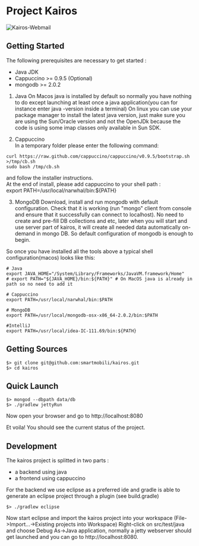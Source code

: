 Project Kairos
==============

![Kairos-Webmail](https://github.com/downloads/smartmobili/kairos/kairos_webmail_horz.png)

Getting Started
---------------
The following prerequisites are necessary to get started :

* Java JDK  
* Cappuccino >= 0.9.5 (Optional)  
* mongodb >= 2.0.2  

1) Java 
On Macos java is installed by default so normally you have nothing to do except launching at least once a java application(you can for instance enter java -version inside a terminal)
On linux you can use your package manager to install the latest java version, just make sure you are
using the Sun/Oracle version and not the OpenJDk because the code is using some imap classes only
available in Sun SDK.

2) Cappuccino  
In a temporary folder please enter the following command:  
  
`curl https://raw.github.com/cappuccino/cappuccino/v0.9.5/bootstrap.sh >/tmp/cb.sh`  
`sudo bash /tmp/cb.sh`  

and follow the installer instructions.  
At the end of install, please add cappuccino to your shell path :  
    export PATH=/usr/local/narwhal/bin:${PATH}  

3) MongoDB
Download, install and run mongodb with default configuration. Check that it is working (run "mongo" client from console and ensure that it successfully can connect to localhost).
No need to create and pre-fill DB collections and etc, later when you will start and use server part of kairos, it will create all needed data automatically on-demand in mongo DB. So default configuration of mongodb is enough to begin.


So once you have installed all the tools above a typical shell configuration(macos) looks like this:  

    # Java 
    export JAVA_HOME="/System/Library/Frameworks/JavaVM.framework/Home"
    # export PATH="${JAVA_HOME}/bin:${PATH}" # On MacOS java is already in path so no need to add it

    # Cappuccino  
    export PATH=/usr/local/narwhal/bin:$PATH  

    # MongoDB
    export PATH=/usr/local/mongodb-osx-x86_64-2.0.2/bin:$PATH  

    #IntelliJ  
    export PATH=/usr/local/idea-IC-111.69/bin:${PATH}  

Getting Sources  
---------------  
  
`$> git clone git@github.com:smartmobili/kairos.git`  
`$> cd kairos`  

Quick Launch
---------------

`$> mongod --dbpath data/db`  
`$> ./gradlew jettyRun`  

Now open your browser and go to http://localhost:8080  

Et voila! You should see the current status of the project.  

Development
---------------

The kairos project is splitted in two parts :

- a backend using java
- a frontend using cappuccino

For the backend we use eclipse as a preferred ide and gradle is able to generate an eclipse project through a plugin (see build.gradle)

`$> ./gradlew eclipse`

Now start eclipse and import the kairos project into your workspace (File->Import...->Existing projects into Workspace)
Right-click on src/test/java and choose Debug As->Java application, normally a jetty webserver should get launched and you can go
to http://localhost:8080.











